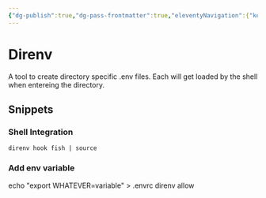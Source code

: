 ```yaml
---
{"dg-publish":true,"dg-pass-frontmatter":true,"eleventyNavigation":{"key":"Direnv","parent":"Linux"},"permalink":"/tech-notes/linux/direnv/","dgHomeLink":true,"dgPassFrontmatter":true}
---
```


# Direnv

A tool to create directory specific .env files. Each will get loaded by the shell when entereing the directory.

## Snippets

### Shell Integration

```fish
direnv hook fish | source
```

### Add env variable

echo "export WHATEVER=variable" > .envrc
direnv allow

